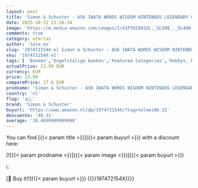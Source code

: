 ```yaml
---
layout: post
title: 'Simon & Schuster - ASK IWATA WORDS WISDOM NINTENDOS LEGENDARY CEO HC PROSE: Words of Wisdom from Satoru Iwata  Nintendo s Legendary CEO'
date: 2025-10-22 21:26:34
image: 'https://m.media-amazon.com/images/I/41P3U1801UL._SL500_._SL400_.jpg'
comments: true
category: ofertas
author: 'tole.es'
slug: '197472154X-nl Simon & Schuster - ASK IWATA WORDS WISDOM NINTENDOS...'
sku: '197472154X-nl'
tags: [ 'Boeken','Engelstalige boeken','Featured Categories','Hobbys, kunstnijverheid & huis','Industrieën','Leiderschap & personeelsmanagement','Manga','Puzzels & spellen','Stripboeken, manga & graphic novels','Zakelijk management & leiderschap','Zakenwereld & economie','simon & schuster','🇳🇱', ]
actualPrice: 13.99 EUR
currency: EUR
price: 13.99
comparePrice: 27.6 EUR
prodname: 'Simon & Schuster - ASK IWATA WORDS WISDOM NINTENDOS LEGENDARY CEO HC PROSE: Words of Wisdom from Satoru Iwata  Nintendo s Legendary CEO'
country: 'nl'
flag: '🇳🇱'
brand: 'Simon & Schuster'
buyurl: 'https://www.amazon.nl/dp/197472154X/?tag=tolees0b-21'
descuento: '49.31'
average: '16.4699999999998'
---
```


You can find [{{< param title >}}]({{< param buyurl >}}) with a discount here:

[![{{< param prodname >}}]({{< param image >}})]({{< param buyurl >}})

ℹ️:


[🛒 Buy it!!]({{< param buyurl >}})
{{<world>}}197472154X{{</world>}}
